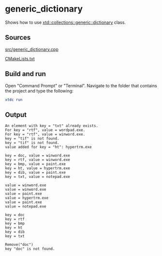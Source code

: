 # generic_dictionary

Shows how to use [xtd::collections::generic::dictionary](https://gammasoft71.github.io/xtd/reference_guides/latest/classxtd_1_1collections_1_1generic_1_1dictionary.html) class.

## Sources

[src/generic_dictionary.cpp](src/generic_dictionary.cpp)

[CMakeLists.txt](CMakeLists.txt)

## Build and run

Open "Command Prompt" or "Terminal". Navigate to the folder that contains the project and type the following:

```cmake
xtdc run
```

## Output

```
An element with key = "txt" already exists.
For key = "rtf", value = wordpad.exe.
For key = "rtf", value = winword.exe.
key = "tif" is not found.
key = "tif" is not found.
value added for key = "ht": hypertrm.exe

key = doc, value = winword.exe
key = rtf, value = winword.exe
key = bmp, value = paint.exe
key = ht, value = hypertrm.exe
key = dib, value = paint.exe
key = txt, value = notepad.exe

value = winword.exe
value = winword.exe
value = paint.exe
value = hypertrm.exe
value = paint.exe
value = notepad.exe

key = doc
key = rtf
key = bmp
key = ht
key = dib
key = txt

Remove("doc")
key "doc" is not found.
```
